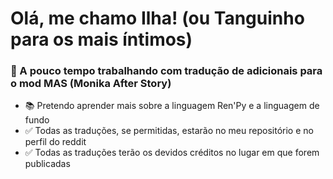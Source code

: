 # Olá, me chamo Ilha! (ou Tanguinho para os mais íntimos)

### 📝 A pouco tempo trabalhando com tradução de adicionais para o mod MAS (Monika After Story)


- 📚 Pretendo aprender mais sobre a linguagem Ren'Py e a linguagem de fundo
- ✅ Todas as traduções, se permitidas, estarão no meu repositório e no perfil do reddit
- ✅ Todas as traduções terão os devidos créditos no lugar em que forem publicadas


